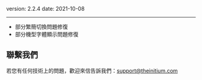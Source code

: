 version: 2.2.4
date: 2021-10-08

---

- 部分繁簡切換問題修復
- 部分機型字體顯示問題修復

## 聯繫我們

若您有任何技術上的問題，歡迎來信告訴我們：[support@theinitium.com](mailto:support@theinitium.com)